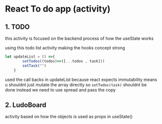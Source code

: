 # React To do app (activity)

## 1. TODO
this activity is focused on the backend process of how the useState works 

using this todo list activity making the hooks concept strong 

```javascript
let updateList = () =>{
        setTodos((todos)=>([...todos , task]))
        setTask("")
    }
```

used the call backs in updateList because react expects immutability 
means u shouldnt just mutate the array directly so 
`setTodos(task)`
shouldnt be done instead we need to use spread and pass the copy  

## 2. LudoBoard

activity based on how the objects is used as props in useState()